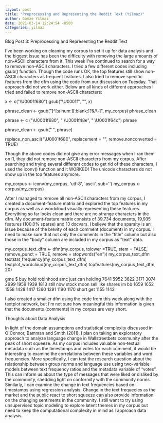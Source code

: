 ```yaml
---
layout: post
title: "Preprocessing and Representing the Reddit Text (Yilmaz)"
author: Gamze Yilmaz
date: 2021-03-14 12:24:54 -0500
categories: yilmaz
---
```



Blog Post 3: Preprocessing and Representing the Reddit Text    

I've been working on cleaning my corpus to set it up for data analysis and the biggest issue has been the difficulty with removing the large amounts of non-ASCII characters from it. This week I've continued to search for a way to remove non-ASCII characters. I tried a few different codes including gsub() function. Though the code runs OK, the top features still show non-ASCII characters as frequent features. I also tried to remove specific features from the dfm using the code from our discussion on Tuesday. That approach did not work either. Below are all kinds of different approaches I tried and failed to remove non-ASCII characters:

x <- c("\U0001f680")
gsub("\U0001f", "", x)

phrase_clean <- gsub("[^[:alnum:][:blank:]?&/\\-]", my_corpus)
phrase_clean

phrase <- c ("\U0001f680", " \U0001f48e", " \U0001f64c")
phrase

phrase_clean <- gsub(" ", phrase)

replace_non_ascii("\U0001f680", replacement = "", remove.nonconverted = TRUE)

Though the above codes did not give any error messages when I ran them on R, they did not remove non-ASCII characters from my corpus. After searching and trying several different codes to get rid of these characters, I used the iconv() function and it WORKED! The unicode characters do not show up in the top features anymore. 

my_corpus <- iconv(my_corpus, 'utf-8', 'ascii', sub='')
my_corpus <- corpus(my_corpus)

After I managed to remove all non-ASCII characters from my corpus, I created a document-feature matrix and explored the top features in my corpus as well as a wordcloud visually representing these features. Everything so far looks clean and there are no strange characters in the dfm. My document-feature matrix consists of 39,734 documents, 19,935 features (100.0% sparse) and 10 docvars. I believe that the sparsity is an issue because of the brevity of each comment (document) in my corpus. I need to make sure that not only the comments in the "title" column but also those in the "body" column are included in my corpus as "text" data. 

my_corpus_text_dfm <- dfm(my_corpus, tolower =TRUE, stem = FALSE, remove_punct = TRUE, remove = stopwords("en"))
my_corpus_text_dfm
textstat_frequency(my_corpus_text_dfm) 
textplot_wordcloud(my_corpus_text_dfm)
topfeatures(my_corpus_text_dfm, 20)

  gme         $       buy      hold robinhood       amc      just       can   holding 
     7641      5952      3622      3171      3074      2999      1959      1939      1813 
    still       now     stock      moon      sell      like    shares        im        bb 
     1659      1652      1558      1428      1417      1360      1291      1190      1170 
    short       get 
     1155      1142

I also created a smaller dfm using the code from this week along with the textplot network, but I'm not sure how meaningful this information is given that the documents (comments) in my corpus are very short.

Thoughts about Data Analysis 

In light of the domain assumptions and statistical complexity discussed in O'Connor, Bamman and Smith (2011), I plan on taking an exploratory approach to analyze language change in Wallstreetbets community after the peak of short squeeze. As my corpus includes valuable non-textual metadata such as the timestamps and votes for each comment, it would be interesting to examine the correlations between these variables and word frequencies. More specifically, I can test the research question about the relationship between group norms and language use using two-variable models between text frequency ratios and the metadata variable of “votes”. This can inform us about the type of messages that were liked or disliked by the community, shedding light on conformity with the community norms. Similarly, I can examine the change in text frequencies based on timestamps using regression analysis. Change in the text frequecies as the market and the public react to short squeeze can also provide information on the changing sentiments in the community. I still want to try using unsupervised topic modeling to explore latent themes in my corpus but need to keep the computational complexity in mind as I approach data analysis.    



